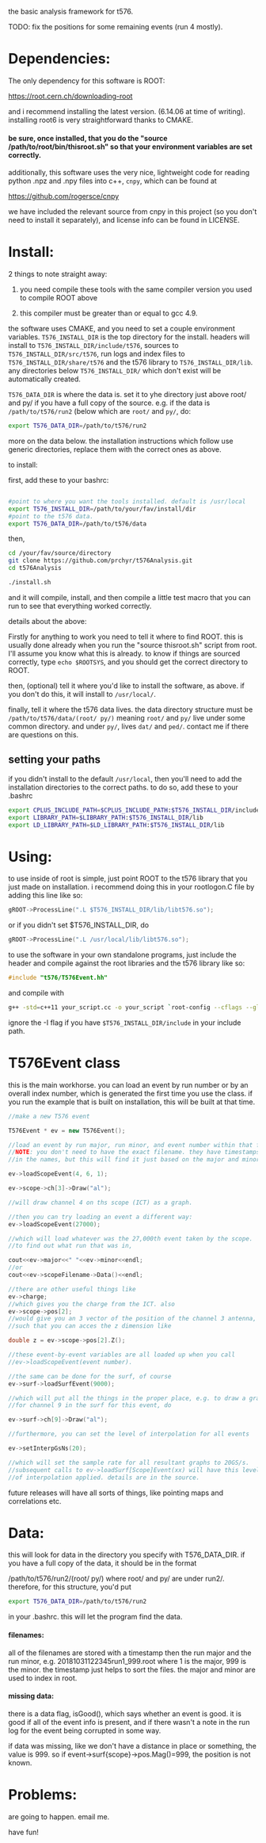 the basic analysis framework for t576.

TODO:  fix the positions for some remaining events (run 4 mostly). 

# Dependencies:

The only dependency for this software is ROOT:

https://root.cern.ch/downloading-root

and i recommend installing the latest version. (6.14.06 at time of writing). installing root6 is very straightforward thanks to CMAKE.

 #### be sure, once installed, that you do the "source /path/to/root/bin/thisroot.sh" so that your environment variables are set correctly.



additionally, this software uses the very nice, lightweight code for reading python .npz and .npy files into c++, ```cnpy```, which can be found at

https://github.com/rogersce/cnpy

we have included the relevant source from cnpy in this project (so you don't need to install it separately), and license info can be found in LICENSE. 

# Install:

2 things to note straight away:

1) you need compile these tools with the same compiler version you used to compile ROOT above

2) this compiler must be greater than or equal to gcc 4.9. 


the software uses CMAKE, and you need to set a couple environment variables. ```T576_INSTALL_DIR``` is the top directory for the install. headers will install to ```T576_INSTALL_DIR/include/t576```, sources to  ```T576_INSTALL_DIR/src/t576```,  run logs and index files to ```T576_INSTALL_DIR/share/t576``` and the t576 library to ```T576_INSTALL_DIR/lib```. any directories below ```T576_INSTALL_DIR/``` which don't exist will be automatically created.

```T576_DATA_DIR``` is where the data is. set it to yhe directory just above root/ and py/ if you have a full copy of the source. e.g. if the data is ```/path/to/t576/run2``` (below which are ```root/``` and ```py/```, do:

```bash
export T576_DATA_DIR=/path/to/t576/run2
```

more on the data below. the installation instructions which follow use generic directories, replace them with the correct ones as above.


to install: 

first, add these to your bashrc:
```bash

#point to where you want the tools installed. default is /usr/local
export T576_INSTALL_DIR=/path/to/your/fav/install/dir
#point to the t576 data. 
export T576_DATA_DIR=/path/to/t576/data
```

then,
```bash
cd /your/fav/source/directory
git clone https://github.com/prchyr/t576Analysis.git
cd t576Analysis

./install.sh
```

and it will compile, install, and then compile a little test macro that you can run to see that everything worked correctly.


details about the above:


Firstly for anything to work you need to tell it where to find ROOT. this is usually done already when you run the "source thisroot.sh" script from root. I'll assume you know what this is already. to know if things are sourced correctly, type ```echo $ROOTSYS```, and you should get the correct directory to ROOT.


then, (optional) tell it where you'd like to install the software, as above. if you don't do this, it will install to ```/usr/local/```.

finally, tell it where the t576 data lives. the data directory structure must be ```/path/to/t576/data/(root/ py/)``` meaning ```root/``` and ```py/``` live under some common directory. and under ```py/```, lives ```dat/``` and ```ped/```. contact me if there are questions on this.

## setting your paths

if you didn't install to the default ```/usr/local```, then you'll need to add the installation directories to the correct paths. to do so, add these to your .bashrc

```bash
export CPLUS_INCLUDE_PATH=$CPLUS_INCLUDE_PATH:$T576_INSTALL_DIR/include
export LIBRARY_PATH=$LIBRARY_PATH:$T576_INSTALL_DIR/lib
export LD_LIBRARY_PATH=$LD_LIBRARY_PATH:$T576_INSTALL_DIR/lib
```

# Using:

to use inside of root is simple, just point ROOT to the t576 library that you just made on installation. i recommend doing this in your rootlogon.C file by adding this line like so:
```c++
gROOT->ProcessLine(".L $T576_INSTALL_DIR/lib/libt576.so");
```
or if you didn't set $T576_INSTALL_DIR, do
``` c++
gROOT->ProcessLine(".L /usr/local/lib/libt576.so");
```


to use the software in your own standalone programs, just include the header and compile against the root libraries and the t576 library like so:

```c++
#include "t576/T576Event.hh"
```
and compile with
```bash
g++ -std=c++11 your_script.cc -o your_script `root-config --cflags --glibs --libs` -I$T576_INSTALL_DIR/include/ -lt576
```
ignore the -I flag if you have ```$T576_INSTALL_DIR/include``` in your include path.


# T576Event class

this is the main workhorse. you can load an event by run number or by an overall index number, which is generated the first time you use the class. if you run the example that is built on installation, this will be built at that time.

```c++
//make a new T576 event

T576Event * ev = new T576Event();

//load an event by run major, run minor, and event number within that file
//NOTE: you don't need to have the exact filename. they have timestamps etc
//in the names, but this will find it just based on the major and minor.

ev->loadScopeEvent(4, 6, 1);

ev->scope->ch[3]->Draw("al");

//will draw channel 4 on ths scope (ICT) as a graph.

//then you can try loading an event a different way:
ev->loadScopeEvent(27000);

//which will load whatever was the 27,000th event taken by the scope.
//to find out what run that was in,

cout<<ev->major<<" "<<ev->minor<<endl;
//or
cout<<ev->scopeFilename->Data()<<endl;

//there are other useful things like
ev->charge;
//which gives you the charge from the ICT. also
ev->scope->pos[2];
//would give you an 3 vector of the position of the channel 3 antenna,
//such that you can acces the z dimension like

double z = ev->scope->pos[2].Z();

//these event-by-event variables are all loaded up when you call
//ev->loadScopeEvent(event number). 

//the same can be done for the surf, of course
ev->surf->loadSurfEvent(9000);

//which will put all the things in the proper place, e.g. to draw a graph
//for channel 9 in the surf for this event, do

ev->surf->ch[9]->Draw("al");

//furthermore, you can set the level of interpolation for all events

ev->setInterpGsNs(20);

//which will set the sample rate for all resultant graphs to 20GS/s.
//subsequent calls to ev->loadSurf[Scope]Event(xx) will have this level
//of interpolation applied. details are in the source.


```
future releases will have all sorts of things, like pointing maps and correlations etc.

# Data:

this will look for data in the directory you specify with T576_DATA_DIR. if you have a full copy of the data, it should be in the format

/path/to/t576/run2/(root/ py/) where root/ and py/ are under run2/. therefore, for this structure, you'd put

```bash
export T576_DATA_DIR=/path/to/t576/run2
```
in your .bashrc. this will let the program find the data.

#### filenames:

all of the filenames are stored with a timestamp then the run major and the run minor, e.g. 20181031122345run1_999.root where 1 is the major, 999 is the minor. the timestamp just helps to sort the files. the major and minor are used to index in root. 

#### missing data:

there is a data flag, isGood(), which says whether an event is good. it is good if all of the event info is present, and if there wasn't a note in the run log for the event being corrupted in some way.

if data was missing, like we don't have a distance in place or something, the value is 999. so if event->surf{scope}->pos.Mag()=999, the position is not known. 

# Problems:

are going to happen. email me.


have fun!